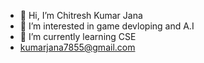 - 👋 Hi, I’m Chitresh Kumar Jana
- 👀 I’m interested in game devloping and A.I
- 🌱 I’m currently learning CSE
- kumarjana7855@gmail.com

